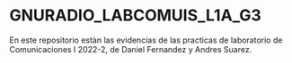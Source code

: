 # GNURADIO_LABCOMUIS_L1A_G3
En este repositorio estàn las evidencias de las practicas de laboratorio de Comunicaciones I 2022-2, de Daniel Fernandez y Andres Suarez.
